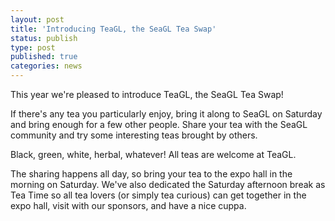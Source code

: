 ```yaml
---
layout: post
title: 'Introducing TeaGL, the SeaGL Tea Swap'
status: publish
type: post
published: true
categories: news
---
```


This year we're pleased to introduce TeaGL, the SeaGL Tea Swap!

If there's any tea you particularly enjoy, bring it along to SeaGL on Saturday and bring enough for a few other people. Share your tea with the SeaGL community and try some interesting teas brought by others.

Black, green, white, herbal, whatever! All teas are welcome at TeaGL.

The sharing happens all day, so bring your tea to the expo hall in the morning on Saturday. We've also dedicated the Saturday afternoon break as Tea Time so all tea lovers (or simply tea curious) can get together in the expo hall, visit with our sponsors, and have a nice cuppa.

